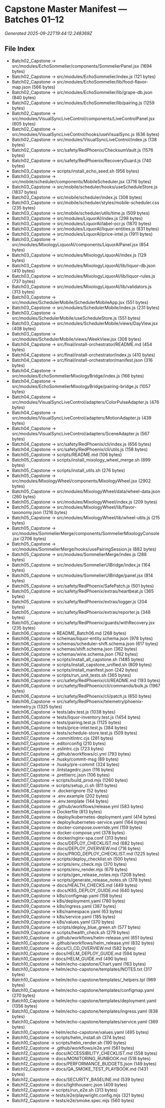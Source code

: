 # Capstone Master Manifest — Batches 01–12

_Generated 2025-09-22T19:44:12.248369Z_

## File Index

- Batch02_Capstone → src/modules/EchoSommelier/components/SommelierPanel.jsx (1694 bytes)
- Batch02_Capstone → src/modules/EchoSommelier/index.js (121 bytes)
- Batch02_Capstone → src/modules/EchoSommelier/lib/food-flavor-map.json (566 bytes)
- Batch02_Capstone → src/modules/EchoSommelier/lib/grape-db.json (840 bytes)
- Batch02_Capstone → src/modules/EchoSommelier/lib/pairing.js (1259 bytes)
- Batch02_Capstone → src/modules/VisualSyncLiveControl/components/LiveControlPanel.jsx (605 bytes)
- Batch02_Capstone → src/modules/VisualSyncLiveControl/hooks/useVisualSync.js (636 bytes)
- Batch02_Capstone → src/modules/VisualSyncLiveControl/index.js (138 bytes)
- Batch02_Capstone → src/safety/RedPhoenix/ChecksumVault.js (1576 bytes)
- Batch02_Capstone → src/safety/RedPhoenix/RecoveryGuard.js (740 bytes)
- Batch03_Capstone → scripts/install_echo_seed.sh (956 bytes)
- Batch03_Capstone → src/mobile/scheduler/components/MobileScheduler.jsx (3716 bytes)
- Batch03_Capstone → src/mobile/scheduler/hooks/useScheduleStore.js (1837 bytes)
- Batch03_Capstone → src/mobile/scheduler/index.js (308 bytes)
- Batch03_Capstone → src/mobile/scheduler/styles/mobile-scheduler.css (235 bytes)
- Batch03_Capstone → src/mobile/scheduler/utils/time.js (509 bytes)
- Batch03_Capstone → src/modules/LiquorAI/index.js (298 bytes)
- Batch03_Capstone → src/modules/LiquorAI/label-ocr.js (1870 bytes)
- Batch03_Capstone → src/modules/LiquorAI/liquor-entities.js (831 bytes)
- Batch03_Capstone → src/modules/LiquorAI/price-intel.js (1911 bytes)
- Batch03_Capstone → src/modules/MixologyLiquorAI/components/LiquorAIPanel.jsx (854 bytes)
- Batch03_Capstone → src/modules/MixologyLiquorAI/index.js (129 bytes)
- Batch03_Capstone → src/modules/MixologyLiquorAI/lib/liquor-db.json (410 bytes)
- Batch03_Capstone → src/modules/MixologyLiquorAI/lib/liquor-rules.js (737 bytes)
- Batch03_Capstone → src/modules/MixologyLiquorAI/lib/validators.js (313 bytes)
- Batch03_Capstone → src/modules/SchedulerMobile/SchedulerMobileApp.jsx (551 bytes)
- Batch03_Capstone → src/modules/SchedulerMobile/index.js (231 bytes)
- Batch03_Capstone → src/modules/SchedulerMobile/useScheduleStore.js (551 bytes)
- Batch03_Capstone → src/modules/SchedulerMobile/views/DayView.jsx (408 bytes)
- Batch03_Capstone → src/modules/SchedulerMobile/views/WeekView.jsx (308 bytes)
- Batch04_Capstone → src/final/install-orchestrator/README.md (454 bytes)
- Batch04_Capstone → src/final/install-orchestrator/index.js (410 bytes)
- Batch04_Capstone → src/final/install-orchestrator/manifest.json (316 bytes)
- Batch04_Capstone → src/modules/EchoSommelierMixologyBridge/index.js (166 bytes)
- Batch04_Capstone → src/modules/EchoSommelierMixologyBridge/pairing-bridge.js (1057 bytes)
- Batch04_Capstone → src/modules/VisualSyncLiveControl/adapters/ColorPulseAdapter.js (476 bytes)
- Batch04_Capstone → src/modules/VisualSyncLiveControl/adapters/MotionAdapter.js (439 bytes)
- Batch04_Capstone → src/modules/VisualSyncLiveControl/adapters/SceneAdapter.js (567 bytes)
- Batch04_Capstone → src/safety/RedPhoenix/cli/index.js (656 bytes)
- Batch04_Capstone → src/safety/RedPhoenix/cli/utils.js (158 bytes)
- Batch05_Capstone → scripts/README.md (106 bytes)
- Batch05_Capstone → scripts/install_mixology_wheel_merge.sh (899 bytes)
- Batch05_Capstone → scripts/install_utils.sh (276 bytes)
- Batch05_Capstone → src/modules/MixologyWheel/components/MixologyWheel.jsx (2902 bytes)
- Batch05_Capstone → src/modules/MixologyWheel/data/wheel-data.json (260 bytes)
- Batch05_Capstone → src/modules/MixologyWheel/index.js (209 bytes)
- Batch05_Capstone → src/modules/MixologyWheel/lib/flavor-taxonomy.json (1216 bytes)
- Batch05_Capstone → src/modules/MixologyWheel/lib/wheel-utils.js (215 bytes)
- Batch05_Capstone → src/modules/SommelierMerge/components/SommelierMixologyConsole.jsx (2706 bytes)
- Batch05_Capstone → src/modules/SommelierMerge/hooks/usePairingSession.js (882 bytes)
- Batch05_Capstone → src/modules/SommelierMerge/index.js (288 bytes)
- Batch05_Capstone → src/modules/SommelierUIBridge/index.js (164 bytes)
- Batch05_Capstone → src/modules/SommelierUIBridge/panel.jsx (814 bytes)
- Batch05_Capstone → src/safety/RedPhoenix/SafePatch.js (501 bytes)
- Batch05_Capstone → src/safety/RedPhoenix/extras/heartbeat.js (365 bytes)
- Batch05_Capstone → src/safety/RedPhoenix/extras/logger.js (204 bytes)
- Batch05_Capstone → src/safety/RedPhoenix/extras/reporter.js (348 bytes)
- Batch05_Capstone → src/safety/RedPhoenix/guards/withRecovery.jsx (235 bytes)
- Batch06_Capstone → README_Batch06.md (268 bytes)
- Batch06_Capstone → schemas/liquor-entity.schema.json (978 bytes)
- Batch06_Capstone → schemas/scheduler-shift.schema.json (617 bytes)
- Batch06_Capstone → schemas/shift.schema.json (362 bytes)
- Batch06_Capstone → schemas/wine.schema.json (762 bytes)
- Batch06_Capstone → scripts/install_all_capstone.sh (1485 bytes)
- Batch06_Capstone → scripts/install_capstone_unified.sh (809 bytes)
- Batch06_Capstone → scripts/install_manifest.json (242 bytes)
- Batch06_Capstone → scripts/run_unit_tests.sh (365 bytes)
- Batch06_Capstone → src/safety/RedPhoenix/cli/README.md (193 bytes)
- Batch06_Capstone → src/safety/RedPhoenix/cli/commands/bulk.js (1967 bytes)
- Batch06_Capstone → src/safety/RedPhoenix/cli/patch.js (650 bytes)
- Batch06_Capstone → src/safety/RedPhoenix/telemetry/phoenix-telemetry.js (1325 bytes)
- Batch06_Capstone → tests/abv.test.js (1038 bytes)
- Batch06_Capstone → tests/liquor-inventory.test.js (1454 bytes)
- Batch06_Capstone → tests/pairing.test.js (1125 bytes)
- Batch06_Capstone → tests/price-intel.test.js (384 bytes)
- Batch06_Capstone → tests/schedule-store.test.js (509 bytes)
- Batch07_Capstone → .commitlintrc.cjs (281 bytes)
- Batch07_Capstone → .editorconfig (210 bytes)
- Batch07_Capstone → .eslintrc.cjs (723 bytes)
- Batch07_Capstone → .github/workflows/ci.yml (793 bytes)
- Batch07_Capstone → .husky/commit-msg (89 bytes)
- Batch07_Capstone → .husky/pre-commit (324 bytes)
- Batch07_Capstone → .lintstagedrc.json (116 bytes)
- Batch07_Capstone → .prettierrc.json (106 bytes)
- Batch07_Capstone → scripts/build_prod.mjs (1260 bytes)
- Batch07_Capstone → scripts/setup_ci.sh (811 bytes)
- Batch08_Capstone → .dockerignore (52 bytes)
- Batch08_Capstone → .env.example (202 bytes)
- Batch08_Capstone → .env.template (144 bytes)
- Batch08_Capstone → .github/workflows/release.yml (583 bytes)
- Batch08_Capstone → Dockerfile (813 bytes)
- Batch08_Capstone → deploy/kubernetes-deployment.yaml (414 bytes)
- Batch08_Capstone → deploy/kubernetes-service.yaml (164 bytes)
- Batch08_Capstone → docker-compose.override.yml (159 bytes)
- Batch08_Capstone → docker-compose.yml (378 bytes)
- Batch08_Capstone → docker/nginx-spa.conf (313 bytes)
- Batch08_Capstone → docs/DEPLOY_CHECKLIST.md (682 bytes)
- Batch08_Capstone → docs/DEPLOY_OVERVIEW.md (716 bytes)
- Batch08_Capstone → docs/PROD_DEPLOY_CHECKLIST.md (1225 bytes)
- Batch08_Capstone → scripts/deploy_checklist.sh (500 bytes)
- Batch08_Capstone → scripts/env_check.mjs (370 bytes)
- Batch08_Capstone → scripts/env_render.mjs (679 bytes)
- Batch08_Capstone → scripts/gen_release_notes.mjs (1208 bytes)
- Batch08_Capstone → scripts/generate_release_notes.sh (378 bytes)
- Batch09_Capstone → docs/HEALTH_CHECKS.md (449 bytes)
- Batch09_Capstone → docs/K8S_DEPLOY_GUIDE.md (640 bytes)
- Batch09_Capstone → k8s/configmap.yaml (158 bytes)
- Batch09_Capstone → k8s/deployment.yaml (780 bytes)
- Batch09_Capstone → k8s/ingress.yaml (387 bytes)
- Batch09_Capstone → k8s/namespace.yaml (63 bytes)
- Batch09_Capstone → k8s/service.yaml (185 bytes)
- Batch09_Capstone → k8s/values.yaml (370 bytes)
- Batch09_Capstone → scripts/deploy_blue_green.sh (577 bytes)
- Batch09_Capstone → scripts/health_check.sh (279 bytes)
- Batch10_Capstone → .github/workflows/helm-release.yml (651 bytes)
- Batch10_Capstone → .github/workflows/helm_release.yml (832 bytes)
- Batch10_Capstone → docs/CI_CD_OVERVIEW.md (582 bytes)
- Batch10_Capstone → docs/HELM_DEPLOY_GUIDE.md (594 bytes)
- Batch10_Capstone → docs/HELM_GUIDE.md (490 bytes)
- Batch10_Capstone → helm/echo-capstone/Chart.yaml (163 bytes)
- Batch10_Capstone → helm/echo-capstone/templates/NOTES.txt (317 bytes)
- Batch10_Capstone → helm/echo-capstone/templates/_helpers.tpl (969 bytes)
- Batch10_Capstone → helm/echo-capstone/templates/configmap.yaml (270 bytes)
- Batch10_Capstone → helm/echo-capstone/templates/deployment.yaml (1356 bytes)
- Batch10_Capstone → helm/echo-capstone/templates/ingress.yaml (838 bytes)
- Batch10_Capstone → helm/echo-capstone/templates/service.yaml (369 bytes)
- Batch10_Capstone → helm/echo-capstone/values.yaml (495 bytes)
- Batch10_Capstone → scripts/helm_install.sh (374 bytes)
- Batch10_Capstone → scripts/helm_render.sh (190 bytes)
- Batch12_Capstone → .github/workflows/e2e.yml (561 bytes)
- Batch12_Capstone → docs/ACCESSIBILITY_CHECKLIST.md (558 bytes)
- Batch12_Capstone → docs/MONITORING_RUNBOOK.md (518 bytes)
- Batch12_Capstone → docs/PERFORMANCE_BUDGETS.json (149 bytes)
- Batch12_Capstone → docs/QA_SMOKE_TEST_PLAYBOOK.md (1431 bytes)
- Batch12_Capstone → docs/SECURITY_BASELINE.md (539 bytes)
- Batch12_Capstone → docs/lighthouserc.json (409 bytes)
- Batch12_Capstone → scripts/run_e2e.sh (313 bytes)
- Batch12_Capstone → tests/e2e/playwright.config.mjs (321 bytes)
- Batch12_Capstone → tests/e2e/smoke.spec.mjs (560 bytes)